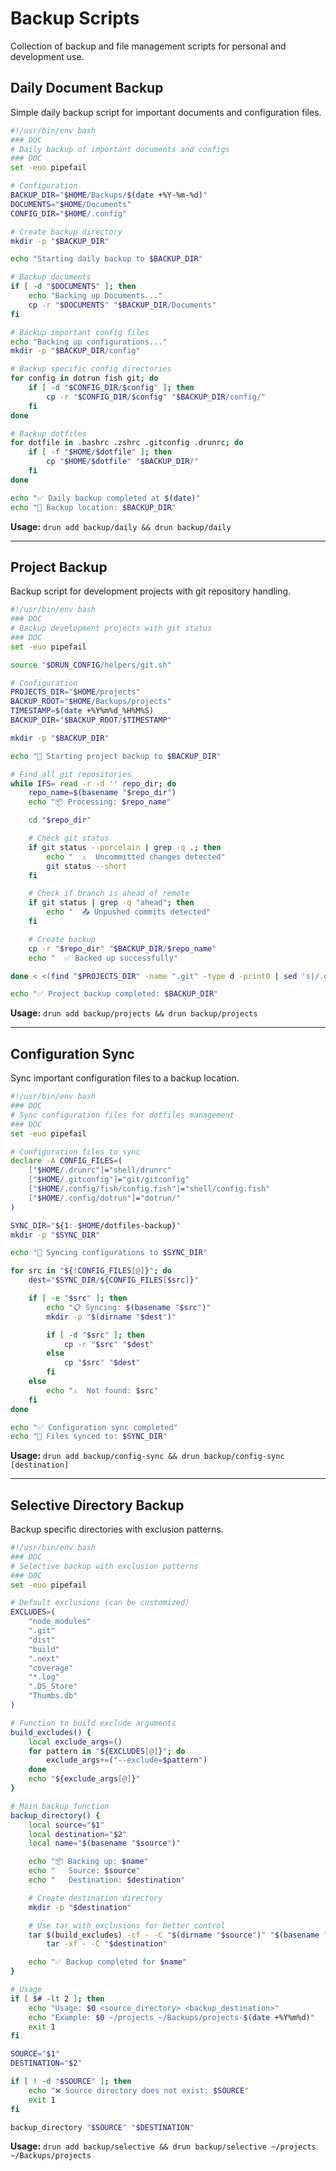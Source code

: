 # Backup Scripts

Collection of backup and file management scripts for personal and development use.

## Daily Document Backup

Simple daily backup script for important documents and configuration files.

```bash
#!/usr/bin/env bash
### DOC
# Daily backup of important documents and configs
### DOC
set -euo pipefail

# Configuration
BACKUP_DIR="$HOME/Backups/$(date +%Y-%m-%d)"
DOCUMENTS="$HOME/Documents"
CONFIG_DIR="$HOME/.config"

# Create backup directory
mkdir -p "$BACKUP_DIR"

echo "Starting daily backup to $BACKUP_DIR"

# Backup documents
if [ -d "$DOCUMENTS" ]; then
    echo "Backing up Documents..."
    cp -r "$DOCUMENTS" "$BACKUP_DIR/Documents"
fi

# Backup important config files
echo "Backing up configurations..."
mkdir -p "$BACKUP_DIR/config"

# Backup specific config directories
for config in dotrun fish git; do
    if [ -d "$CONFIG_DIR/$config" ]; then
        cp -r "$CONFIG_DIR/$config" "$BACKUP_DIR/config/"
    fi
done

# Backup dotfiles
for dotfile in .bashrc .zshrc .gitconfig .drunrc; do
    if [ -f "$HOME/$dotfile" ]; then
        cp "$HOME/$dotfile" "$BACKUP_DIR/"
    fi
done

echo "✅ Daily backup completed at $(date)"
echo "📁 Backup location: $BACKUP_DIR"
```

**Usage:** `drun add backup/daily && drun backup/daily`

---

## Project Backup

Backup script for development projects with git repository handling.

```bash
#!/usr/bin/env bash
### DOC
# Backup development projects with git status
### DOC
set -euo pipefail

source "$DRUN_CONFIG/helpers/git.sh"

# Configuration
PROJECTS_DIR="$HOME/projects"
BACKUP_ROOT="$HOME/Backups/projects"
TIMESTAMP=$(date +%Y%m%d_%H%M%S)
BACKUP_DIR="$BACKUP_ROOT/$TIMESTAMP"

mkdir -p "$BACKUP_DIR"

echo "🚀 Starting project backup to $BACKUP_DIR"

# Find all git repositories
while IFS= read -r -d '' repo_dir; do
    repo_name=$(basename "$repo_dir")
    echo "📦 Processing: $repo_name"

    cd "$repo_dir"

    # Check git status
    if git status --porcelain | grep -q .; then
        echo "  ⚠️  Uncommitted changes detected"
        git status --short
    fi

    # Check if branch is ahead of remote
    if git status | grep -q "ahead"; then
        echo "  📤 Unpushed commits detected"
    fi

    # Create backup
    cp -r "$repo_dir" "$BACKUP_DIR/$repo_name"
    echo "  ✅ Backed up successfully"

done < <(find "$PROJECTS_DIR" -name ".git" -type d -print0 | sed 's|/.git||g' | tr '\n' '\0')

echo "✅ Project backup completed: $BACKUP_DIR"
```

**Usage:** `drun add backup/projects && drun backup/projects`

---

## Configuration Sync

Sync important configuration files to a backup location.

```bash
#!/usr/bin/env bash
### DOC
# Sync configuration files for dotfiles management
### DOC
set -euo pipefail

# Configuration files to sync
declare -A CONFIG_FILES=(
    ["$HOME/.drunrc"]="shell/drunrc"
    ["$HOME/.gitconfig"]="git/gitconfig"
    ["$HOME/.config/fish/config.fish"]="shell/config.fish"
    ["$HOME/.config/dotrun"]="dotrun/"
)

SYNC_DIR="${1:-$HOME/dotfiles-backup}"
mkdir -p "$SYNC_DIR"

echo "🔄 Syncing configurations to $SYNC_DIR"

for src in "${!CONFIG_FILES[@]}"; do
    dest="$SYNC_DIR/${CONFIG_FILES[$src]}"

    if [ -e "$src" ]; then
        echo "📋 Syncing: $(basename "$src")"
        mkdir -p "$(dirname "$dest")"

        if [ -d "$src" ]; then
            cp -r "$src" "$dest"
        else
            cp "$src" "$dest"
        fi
    else
        echo "⚠️  Not found: $src"
    fi
done

echo "✅ Configuration sync completed"
echo "📁 Files synced to: $SYNC_DIR"
```

**Usage:** `drun add backup/config-sync && drun backup/config-sync [destination]`

---

## Selective Directory Backup

Backup specific directories with exclusion patterns.

```bash
#!/usr/bin/env bash
### DOC
# Selective backup with exclusion patterns
### DOC
set -euo pipefail

# Default exclusions (can be customized)
EXCLUDES=(
    "node_modules"
    ".git"
    "dist"
    "build"
    ".next"
    "coverage"
    "*.log"
    ".DS_Store"
    "Thumbs.db"
)

# Function to build exclude arguments
build_excludes() {
    local exclude_args=()
    for pattern in "${EXCLUDES[@]}"; do
        exclude_args+=("--exclude=$pattern")
    done
    echo "${exclude_args[@]}"
}

# Main backup function
backup_directory() {
    local source="$1"
    local destination="$2"
    local name="$(basename "$source")"

    echo "📦 Backing up: $name"
    echo "   Source: $source"
    echo "   Destination: $destination"

    # Create destination directory
    mkdir -p "$destination"

    # Use tar with exclusions for better control
    tar $(build_excludes) -cf - -C "$(dirname "$source")" "$(basename "$source")" | \
        tar -xf - -C "$destination"

    echo "✅ Backup completed for $name"
}

# Usage
if [ $# -lt 2 ]; then
    echo "Usage: $0 <source_directory> <backup_destination>"
    echo "Example: $0 ~/projects ~/Backups/projects-$(date +%Y%m%d)"
    exit 1
fi

SOURCE="$1"
DESTINATION="$2"

if [ ! -d "$SOURCE" ]; then
    echo "❌ Source directory does not exist: $SOURCE"
    exit 1
fi

backup_directory "$SOURCE" "$DESTINATION"
```

**Usage:** `drun add backup/selective && drun backup/selective ~/projects ~/Backups/projects`
